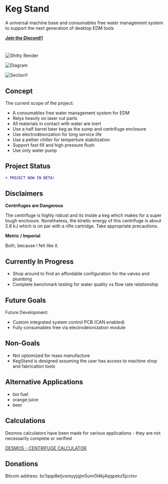 # Keg Stand
A universal machine base and consumables free water management system to support the next generation of desktop EDM tools

[**Join the Discord!!**](https://discord.gg/fNJQsGFzm4)
#

![Shitty Render](https://github.com/alextreseder/KegStand/blob/master/images/kegstand_render_cover.PNG)

![Diagram](https://github.com/alextreseder/KegStand/blob/master/images/kegstand_diagram.PNG)

![Section1](https://github.com/alextreseder/KegStand/blob/master/images/bowl_centrifuge_diagram.PNG)

## Concept
The current scope of the project: 
* A consumables free water management system for EDM
* Relys heavily on laser cut parts
* All materials in contact with water are inert
* Use a half barrel beer keg as the sump and centrifuge enclosure
* Use electrodeionzation for long service life
* Use a peltier chiller for temperture stabilization
* Support fast fill and high pressure flush
* Use only water pump

## Project Status
```diff
+ PROJECT NOW IN BETA!
```
## Disclaimers

**Centrifuges are Dangerous**

The centrifuge is highly robust and its inside a keg which makes for a super tough enclosure. Nonetheless, the kinetic energy of this centrifuge is about 2.8 kJ which is on par with a rifle cartridge. Take appropriate precautions.

**Metric / Imperial**

Both, because I felt like it.

## Currently In Progress
* Shop around to find an affordable configuration for the valves and plumbing
* Complete benchmark testing for water quality vs flow rate relationship

## Future Goals
Future Development:
* Custom integrated system control PCB (CAN enabled)
* Fully consumables free via electrodeionization module

## Non-Goals
* Not optomized for mass manufacture
* KegStand is designed assuming the user has access to machine shop and fabrication tools

## Alternative Applications
* bio fuel
* orange juice
* beer

## Calculations
Desmos calculators have been made for various applications - they are not necessarily complete or verified

[DESMOS - CENTRIFUGE CALCULATOR](https://www.desmos.com/calculator/mu1ctin6io)

## Donations
Bitcoin address: bc1qqp8etjvsmyyjqjm5unr0l4kj4qqpekz5jcclxv
